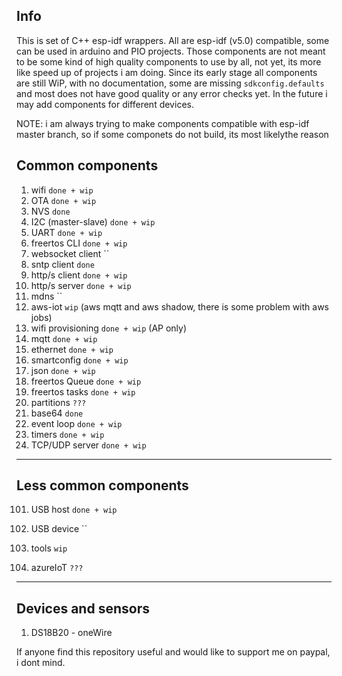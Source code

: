 ## Info
This is set of C++ esp-idf wrappers. All are esp-idf (v5.0) compatible, some can be used in arduino and PIO projects.
Those components are not meant to be some kind of high quality components to use by all, not yet, its more like speed up of projects i am doing.
Since its early stage all components are still WiP, with no documentation, some are missing `sdkconfig.defaults` and most does not have good quality or any error checks yet.
In the future i may add components for different devices.

NOTE: i am always trying to make components compatible with esp-idf master branch, so if some componets do not build, its most likelythe reason

## Common components

1. wifi                 `done + wip`
2. OTA                  `done + wip`
3. NVS                  `done`
4. I2C (master-slave)   `done + wip`
5. UART                 `done + wip`
6. freertos CLI         `done + wip`
7. websocket client     ``
8. sntp client          `done`
9. http/s client        `done + wip`
10. http/s server       `done + wip`
11. mdns                ``
12. aws-iot             `wip` (aws mqtt and aws shadow, there is some problem with aws jobs)
13. wifi provisioning   `done + wip` (AP only)
14. mqtt                `done + wip`
15. ethernet            `done + wip`
16. smartconfig         `done + wip`
17. json                `done + wip`
18. freertos Queue      `done + wip`
19. freertos tasks      `done + wip`
20. partitions          `???`
21. base64              `done`
22. event loop          `done + wip`
23. timers              `done + wip`
24. TCP/UDP server      `done + wip`


---

## Less common components
101. USB host            `done + wip`
102. USB device          ``
103. tools               `wip` 

1001. azureIoT            `???`

---

## Devices and sensors
1. DS18B20 - oneWire

If anyone find this repository useful and would like to support me on paypal, i dont mind.
